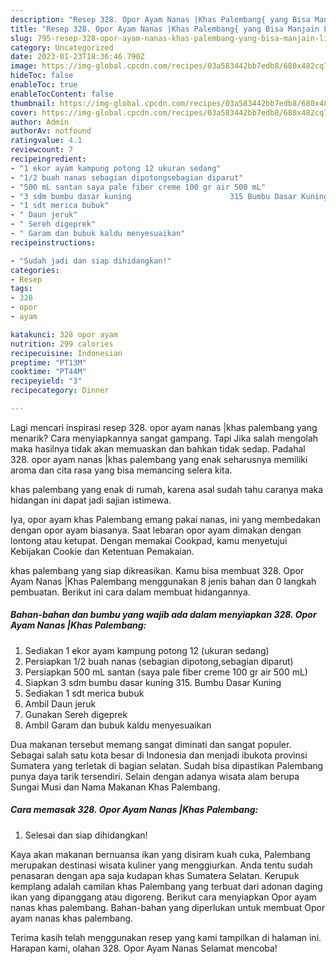```yaml
---
description: "Resep 328. Opor Ayam Nanas |Khas Palembang{ yang Bisa Manjain Lidah,  Menu Buat lebaran"
title: "Resep 328. Opor Ayam Nanas |Khas Palembang{ yang Bisa Manjain Lidah,  Menu Buat lebaran"
slug: 795-resep-328-opor-ayam-nanas-khas-palembang-yang-bisa-manjain-lidah-menu-buat-lebaran
category: Uncategorized
date: 2023-01-23T18:36:46.790Z
image: https://img-global.cpcdn.com/recipes/03a583442bb7edb8/680x482cq70/328-opor-ayam-nanas-khas-palembang-foto-resep-utama.jpg
hideToc: false
enableToc: true
enableTocContent: false
thumbnail: https://img-global.cpcdn.com/recipes/03a583442bb7edb8/680x482cq70/328-opor-ayam-nanas-khas-palembang-foto-resep-utama.jpg
cover: https://img-global.cpcdn.com/recipes/03a583442bb7edb8/680x482cq70/328-opor-ayam-nanas-khas-palembang-foto-resep-utama.jpg
author: Admin
authorAv: notfound
ratingvalue: 4.1
reviewcount: 7
recipeingredient:
- "1 ekor ayam kampung potong 12 ukuran sedang"
- "1/2 buah nanas sebagian dipotongsebagian diparut"
- "500 mL santan saya pale fiber creme 100 gr air 500 mL"
- "3 sdm bumbu dasar kuning                      315 Bumbu Dasar Kuning"
- "1 sdt merica bubuk"
- " Daun jeruk"
- " Sereh digeprek"
- " Garam dan bubuk kaldu menyesuaikan"
recipeinstructions:

- "Sudah jadi dan siap dihidangkan!"
categories:
- Resep
tags:
- 328
- opor
- ayam

katakunci: 328 opor ayam 
nutrition: 299 calories
recipecuisine: Indonesian
preptime: "PT13M"
cooktime: "PT44M"
recipeyield: "3"
recipecategory: Dinner

---
```



Lagi mencari inspirasi resep 328. opor ayam nanas |khas palembang yang menarik? Cara menyiapkannya sangat gampang. Tapi Jika salah mengolah maka hasilnya tidak akan memuaskan dan bahkan tidak sedap. Padahal 328. opor ayam nanas |khas palembang yang enak seharusnya memiliki aroma dan cita rasa yang bisa memancing selera kita.

khas palembang yang enak di rumah, karena asal sudah tahu caranya maka hidangan ini dapat jadi sajian istimewa.

Iya, opor ayam khas Palembang emang pakai nanas, ini yang membedakan dengan opor ayam biasanya. Saat lebaran opor ayam dimakan dengan lontong atau ketupat. Dengan memakai Cookpad, kamu menyetujui Kebijakan Cookie dan Ketentuan Pemakaian.


khas palembang yang siap dikreasikan. Kamu bisa membuat 328. Opor Ayam Nanas |Khas Palembang menggunakan 8 jenis bahan dan 0 langkah pembuatan. Berikut ini cara dalam membuat hidangannya.

<!--inarticleads1-->

##### Bahan-bahan dan bumbu yang wajib ada dalam menyiapkan 328. Opor Ayam Nanas |Khas Palembang:

1. Sediakan 1 ekor ayam kampung potong 12 (ukuran sedang)
1. Persiapkan 1/2 buah nanas (sebagian dipotong,sebagian diparut)
1. Persiapkan 500 mL santan (saya pale fiber creme 100 gr air 500 mL)
1. Siapkan 3 sdm bumbu dasar kuning                      315. Bumbu Dasar Kuning
1. Sediakan 1 sdt merica bubuk
1. Ambil  Daun jeruk
1. Gunakan  Sereh digeprek
1. Ambil  Garam dan bubuk kaldu menyesuaikan


Dua makanan tersebut memang sangat diminati dan sangat populer. Sebagai salah satu kota besar di Indonesia dan menjadi ibukota provinsi Sumatera yang terletak di bagian selatan. Sudah bisa dipastikan Palembang punya daya tarik tersendiri. Selain dengan adanya wisata alam berupa Sungai Musi dan Nama Makanan Khas Palembang. 

<!--inarticleads2-->

##### Cara memasak 328. Opor Ayam Nanas |Khas Palembang:


1. Selesai dan siap dihidangkan!

Kaya akan makanan bernuansa ikan yang disiram kuah cuka, Palembang merupakan destinasi wisata kuliner yang menggiurkan. Anda tentu sudah penasaran dengan apa saja kudapan khas Sumatera Selatan. Kerupuk kemplang adalah camilan khas Palembang yang terbuat dari adonan daging ikan yang dipanggang atau digoreng. Berikut cara menyiapkan Opor ayam nanas khas palembang. Bahan-bahan yang diperlukan untuk membuat Opor ayam nanas khas palembang. 

Terima kasih telah menggunakan resep yang kami tampilkan di halaman ini. Harapan kami, olahan 328. Opor Ayam Nanas  Selamat mencoba!
